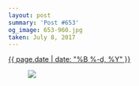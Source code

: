 ```yaml
---
layout: post
summary: 'Post #653'
og_image: 653-960.jpg
taken: July 8, 2017
---
```


<div class="post">
 <time>
  <a href="/653">
   {{ page.date | date: "%B %-d, %Y" }}
  </a>
 </time>
 <a href="/653">
  <figure data-taken="7/8/2017">
   <img sizes="(min-width: 700px) 50vw, calc(100vw - 2rem)" src="{{ site.assets_url }}/653-480.jpg" srcset="{{ site.assets_url }}/653-240.jpg 240w, {{ site.assets_url }}/653-480.jpg 480w, {{ site.assets_url }}/653-720.jpg 720w, {{ site.assets_url }}/653-960.jpg 960w"/>
  </figure>
 </a>
</div>
